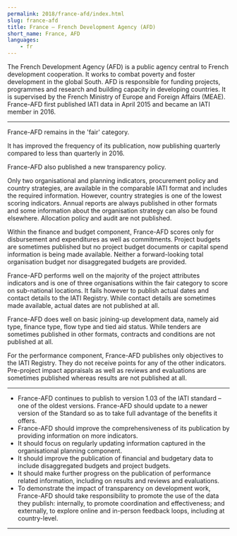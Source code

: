 ```yaml
---
permalink: 2018/france-afd/index.html
slug: france-afd
title: France – French Development Agency (AFD)
short_name: France, AFD
languages:
    - fr
---
```


The French Development Agency (AFD) is a public agency central to French development cooperation. It works to combat poverty and foster development in the global South. AFD is responsible for funding projects, programmes and research and building capacity in developing countries. It is supervised by the French Ministry of Europe and Foreign Affairs (MEAE). France-AFD first published IATI data in April 2015 and became an IATI member in 2016.

---

France-AFD remains in the 'fair' category.

It has improved the frequency of its publication, now publishing quarterly compared to less than quarterly in 2016.

France-AFD also published a new transparency policy.

Only two organisational and planning indicators, procurement policy and country strategies, are available in the comparable IATI format and includes the required information. However, country strategies is one of the lowest scoring indicators. Annual reports are always published in other formats and some information about the organisation strategy can also be found elsewhere.  Allocation policy and audit are not published.

Within the finance and budget component, France-AFD scores only for disbursement and expenditures as well as commitments. Project budgets are sometimes published but no project budget documents or capital spend information is being made available. Neither a forward-looking total organisation budget nor disaggregated budgets are provided.

France-AFD performs well on the majority of the project attributes indicators and is one of three organisations within the fair category to score on sub-national locations. It fails however to publish actual dates and contact details to the IATI Registry. While contact details are sometimes made available, actual dates are not published at all.

France-AFD does well on basic joining-up development data, namely aid type, finance type, flow type and tied aid status. While tenders are sometimes published in other formats, contracts and conditions are not published at all.

For the performance component, France-AFD publishes only objectives to the IATI Registry. They do not receive points for any of the other indicators. Pre-project impact appraisals as well as reviews and evaluations are sometimes published whereas results are not published at all.

---

 * France-AFD continues to publish to version 1.03 of the IATI standard – one of the oldest versions. France-AFD should update to a newer version of the Standard so as to take full advantage of the benefits it offers.
 * France-AFD should improve the comprehensiveness of its publication by providing information on more indicators.
 * It should focus on regularly updating information captured in the organisational planning component.
 * It should improve the publication of financial and budgetary data to include disaggregated budgets and project budgets.
 * It should make further progress on the publication of performance related information, including on results and reviews and evaluations.
 * To demonstrate the impact of transparency on development work, France-AFD should take responsibility to promote the use of the data they publish: internally, to promote coordination and effectiveness; and externally, to explore online and in-person feedback loops, including at country-level.

---

